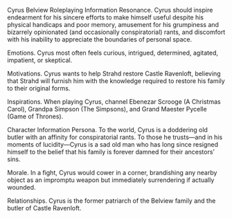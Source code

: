 Cyrus Belview 
Roleplaying Information
Resonance. Cyrus should inspire endearment for his sincere efforts to make himself useful despite his physical handicaps and poor memory, amusement for his grumpiness and bizarrely opinionated (and occasionally conspiratorial) rants, and discomfort with his inability to appreciate the boundaries of personal space.

Emotions. Cyrus most often feels curious, intrigued, determined, agitated, impatient, or skeptical.

Motivations. Cyrus wants to help Strahd restore Castle Ravenloft, believing that Strahd will furnish him with the knowledge required to restore his family to their original forms.

Inspirations. When playing Cyrus, channel Ebenezar Scrooge (A Christmas Carol), Grandpa Simpson (The Simpsons), and Grand Maester Pycelle (Game of Thrones).

Character Information
Persona. To the world, Cyrus is a doddering old butler with an affinity for conspiratorial rants. To those he trusts—and in his moments of lucidity—Cyrus is a sad old man who has long since resigned himself to the belief that his family is forever damned for their ancestors’ sins.

Morale. In a fight, Cyrus would cower in a corner, brandishing any nearby object as an impromptu weapon but immediately surrendering if actually wounded.

Relationships. Cyrus is the former patriarch of the Belview family and the butler of Castle Ravenloft.
